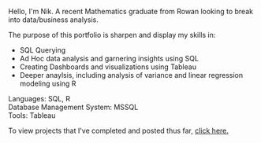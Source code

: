Hello, I'm Nik. A recent Mathematics graduate from Rowan looking to break into data/business analysis. 

The purpose of this portfolio is sharpen and display my skills in:
* SQL Querying 
* Ad Hoc data analysis and garnering insights using SQL
* Creating Dashboards and visualizations using Tableau
* Deeper anaylsis, including analysis of variance and linear regression modeling using R
  
Languages: SQL, R \
Database Management System: MSSQL \
Tools: Tableau

To view projects that I've completed and posted thus far, [click here.](https://github.com/NMangi1/NMangi1/blob/2c8115c38dbda05a49121cfb5e12083698bfce5d/Projects.md)


<!---
NMangi1/NMangi1 is a ✨ special ✨ repository because its `README.md` (this file) appears on your GitHub profile.
You can click the Preview link to take a look at your changes.
--->
